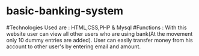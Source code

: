 # basic-banking-system
#Technologies Used are : HTML,CSS,PHP & Mysql
#Functions :
With this website user can view all other users who are using bank(At the movement only 10 dummy entries are added). User can easily transfer money from his   account to other user's by entering email and amount.
